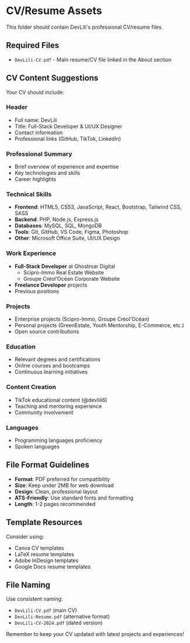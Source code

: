 # CV/Resume Assets

This folder should contain DevLili's professional CV/resume files.

## Required Files

- `DevLili-CV.pdf` - Main resume/CV file linked in the About section

## CV Content Suggestions

Your CV should include:

### Header
- Full name: DevLili
- Title: Full-Stack Developer & UI/UX Designer
- Contact information
- Professional links (GitHub, TikTok, LinkedIn)

### Professional Summary
- Brief overview of experience and expertise
- Key technologies and skills
- Career highlights

### Technical Skills
- **Frontend**: HTML5, CSS3, JavaScript, React, Bootstrap, Tailwind CSS, SASS
- **Backend**: PHP, Node.js, Express.js
- **Databases**: MySQL, SQL, MongoDB
- **Tools**: Git, GitHub, VS Code, Figma, Photoshop
- **Other**: Microsoft Office Suite, UI/UX Design

### Work Experience
- **Full-Stack Developer** at Ghostroar Digital
  - Scipro-Immo Real Estate Website
  - Groupe Créol'Océan Corporate Website
- **Freelance Developer** projects
- Previous positions

### Projects
- Enterprise projects (Scipro-Immo, Groupe Créol'Océan)
- Personal projects (GreenEstate, Youth Mentorship, E-Commerce, etc.)
- Open source contributions

### Education
- Relevant degrees and certifications
- Online courses and bootcamps
- Continuous learning initiatives

### Content Creation
- TikTok educational content (@devlili6)
- Teaching and mentoring experience
- Community involvement

### Languages
- Programming languages proficiency
- Spoken languages

## File Format Guidelines

- **Format**: PDF preferred for compatibility
- **Size**: Keep under 2MB for web download
- **Design**: Clean, professional layout
- **ATS-Friendly**: Use standard fonts and formatting
- **Length**: 1-2 pages recommended

## Template Resources

Consider using:
- Canva CV templates
- LaTeX resume templates
- Adobe InDesign templates
- Google Docs resume templates

## File Naming

Use consistent naming:
- `DevLili-CV.pdf` (main CV)
- `DevLili-Resume.pdf` (alternative format)
- `DevLili-CV-2024.pdf` (dated version)

Remember to keep your CV updated with latest projects and experiences!